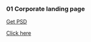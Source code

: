 ### 01 Corporate landing page

[Get PSD](https://www.hongkiat.com/blog/psd-website-templates-for-free/#1)

[Click here]()